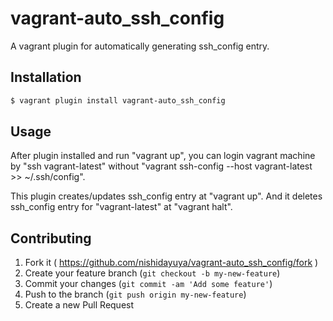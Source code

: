 # vagrant-auto_ssh_config

A vagrant plugin for automatically generating ssh_config entry.

## Installation

```sh
$ vagrant plugin install vagrant-auto_ssh_config
```

## Usage

After plugin installed and run "vagrant up", you can login vagrant machine by "ssh vagrant-latest" without "vagrant ssh-config --host vagrant-latest >> ~/.ssh/config".

This plugin creates/updates ssh_config entry at "vagrant up". And it deletes ssh_config entry for "vagrant-latest" at "vagrant halt".

## Contributing

1. Fork it ( https://github.com/nishidayuya/vagrant-auto_ssh_config/fork )
2. Create your feature branch (`git checkout -b my-new-feature`)
3. Commit your changes (`git commit -am 'Add some feature'`)
4. Push to the branch (`git push origin my-new-feature`)
5. Create a new Pull Request
